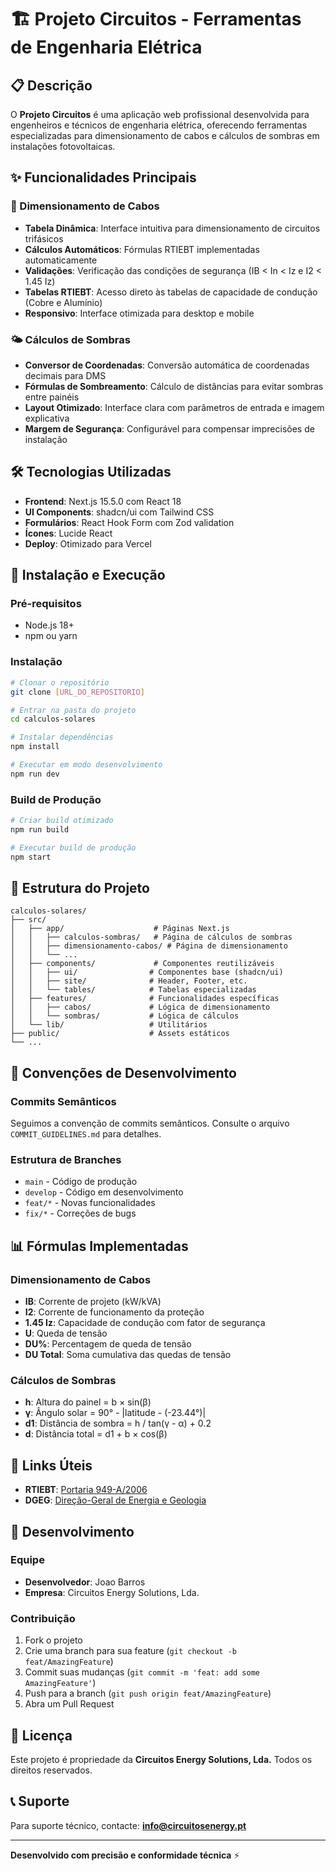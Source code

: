 # 🏗️ Projeto Circuitos - Ferramentas de Engenharia Elétrica

## 📋 Descrição

O **Projeto Circuitos** é uma aplicação web profissional desenvolvida para engenheiros e técnicos de engenharia elétrica, oferecendo ferramentas especializadas para dimensionamento de cabos e cálculos de sombras em instalações fotovoltaicas.

## ✨ Funcionalidades Principais

### 🔌 Dimensionamento de Cabos
- **Tabela Dinâmica**: Interface intuitiva para dimensionamento de circuitos trifásicos
- **Cálculos Automáticos**: Fórmulas RTIEBT implementadas automaticamente
- **Validações**: Verificação das condições de segurança (IB < In < Iz e I2 < 1.45 Iz)
- **Tabelas RTIEBT**: Acesso direto às tabelas de capacidade de condução (Cobre e Alumínio)
- **Responsivo**: Interface otimizada para desktop e mobile

### 🌤️ Cálculos de Sombras
- **Conversor de Coordenadas**: Conversão automática de coordenadas decimais para DMS
- **Fórmulas de Sombreamento**: Cálculo de distâncias para evitar sombras entre painéis
- **Layout Otimizado**: Interface clara com parâmetros de entrada e imagem explicativa
- **Margem de Segurança**: Configurável para compensar imprecisões de instalação

## 🛠️ Tecnologias Utilizadas

- **Frontend**: Next.js 15.5.0 com React 18
- **UI Components**: shadcn/ui com Tailwind CSS
- **Formulários**: React Hook Form com Zod validation
- **Ícones**: Lucide React
- **Deploy**: Otimizado para Vercel

## 🚀 Instalação e Execução

### Pré-requisitos
- Node.js 18+ 
- npm ou yarn

### Instalação
```bash
# Clonar o repositório
git clone [URL_DO_REPOSITORIO]

# Entrar na pasta do projeto
cd calculos-solares

# Instalar dependências
npm install

# Executar em modo desenvolvimento
npm run dev
```

### Build de Produção
```bash
# Criar build otimizado
npm run build

# Executar build de produção
npm start
```

## 📁 Estrutura do Projeto

```
calculos-solares/
├── src/
│   ├── app/                    # Páginas Next.js
│   │   ├── calculos-sombras/   # Página de cálculos de sombras
│   │   ├── dimensionamento-cabos/ # Página de dimensionamento
│   │   └── ...
│   ├── components/             # Componentes reutilizáveis
│   │   ├── ui/                # Componentes base (shadcn/ui)
│   │   ├── site/              # Header, Footer, etc.
│   │   └── tables/            # Tabelas especializadas
│   ├── features/              # Funcionalidades específicas
│   │   ├── cabos/             # Lógica de dimensionamento
│   │   └── sombras/           # Lógica de cálculos
│   └── lib/                   # Utilitários
├── public/                    # Assets estáticos
└── ...
```

## 🎯 Convenções de Desenvolvimento

### Commits Semânticos
Seguimos a convenção de commits semânticos. Consulte o arquivo `COMMIT_GUIDELINES.md` para detalhes.

### Estrutura de Branches
- `main` - Código de produção
- `develop` - Código em desenvolvimento
- `feat/*` - Novas funcionalidades
- `fix/*` - Correções de bugs

## 📊 Fórmulas Implementadas

### Dimensionamento de Cabos
- **IB**: Corrente de projeto (kW/kVA)
- **I2**: Corrente de funcionamento da proteção
- **1.45 Iz**: Capacidade de condução com fator de segurança
- **U**: Queda de tensão
- **DU%**: Percentagem de queda de tensão
- **DU Total**: Soma cumulativa das quedas de tensão

### Cálculos de Sombras
- **h**: Altura do painel = b × sin(β)
- **γ**: Ângulo solar = 90° - |latitude - (-23.44°)|
- **d1**: Distância de sombra = h / tan(γ - α) + 0.2
- **d**: Distância total = d1 + b × cos(β)

## 🔗 Links Úteis

- **RTIEBT**: [Portaria 949-A/2006](https://files.diariodarepublica.pt/1s/2006/09/17501/00020191.pdf)
- **DGEG**: [Direção-Geral de Energia e Geologia](https://www.dgeg.gov.pt)

## 👥 Desenvolvimento

### Equipe
- **Desenvolvedor**: Joao Barros
- **Empresa**: Circuitos Energy Solutions, Lda.

### Contribuição
1. Fork o projeto
2. Crie uma branch para sua feature (`git checkout -b feat/AmazingFeature`)
3. Commit suas mudanças (`git commit -m 'feat: add some AmazingFeature'`)
4. Push para a branch (`git push origin feat/AmazingFeature`)
5. Abra um Pull Request

## 📄 Licença

Este projeto é propriedade da **Circuitos Energy Solutions, Lda.** Todos os direitos reservados.

## 📞 Suporte

Para suporte técnico, contacte: **info@circuitosenergy.pt**

---

**Desenvolvido com precisão e conformidade técnica** ⚡
